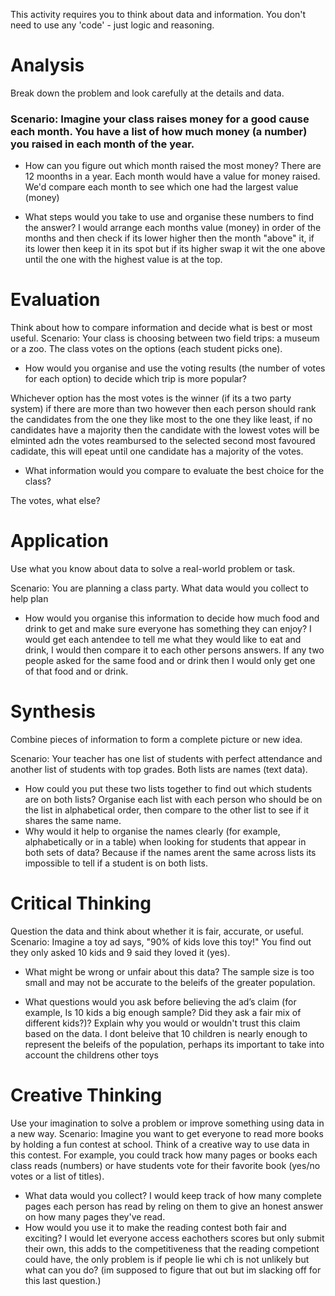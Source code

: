This activity requires you to think about data and information. 
You don't need to use any 'code' - just logic and reasoning.
# Analysis
Break down the problem and look carefully at the details and data.

### Scenario: Imagine your class raises money for a good cause each month. You have a list of how much money (a number) you raised in each month of the year. 

- How can you figure out which month raised the most money? 
There are 12 moonths in a year. Each month would have a value for money raised.
We'd compare each month to see which one had the largest value (money)

- What steps would you take to use and organise these numbers to find the answer?
I would arrange each months value (money) in order of the months and then check if its lower higher then the month "above" it, if its lower then keep it in its spot but if its higher swap it wit the one above until the one with the highest value is at the top. 
# Evaluation
Think about how to compare information and decide what is best or most useful.
Scenario: Your class is choosing between two field trips: a museum or a zoo. The class votes on the options (each student picks one). 

- How would you organise and use the voting results (the number of votes for each option) to decide which trip is more popular?  

Whichever option has the most votes is the winner (if its a two party system) if there are more than two however then each person should rank the candidates from the one they like most to the one they like least, if no candidates have a majority then the candidate with the lowest votes will be elminted adn the votes reambursed to the selected second most favoured cadidate, this will epeat until one candidate has a majority of the votes.

- What information would you compare to evaluate the best choice for the class?

The votes, what else?

# Application
Use what you know about data to solve a real-world problem or task.

Scenario: You are planning a class party. What data would you collect to help plan

- How would you organise this information to decide how much food and drink to get and make sure everyone has something they can enjoy?
I would get each antendee to tell me what they would like to eat and drink, I would then compare it to each other persons answers. If any two people asked for the same food and or drink then I would only get one of that food and or drink.

# Synthesis
Combine pieces of information to form a complete picture or new idea.

Scenario: Your teacher has one list of students with perfect attendance and another list of students with top grades. Both lists are names (text data). 

- How could you put these two lists together to find out which students are on both lists? 
Organise each list with each person who should be on the list in alphabetical order, then compare to the other list to see if it shares the same name.
- Why would it help to organise the names clearly (for example, alphabetically or in a table) when looking for students that appear in both sets of data?
Because if the names arent the same across lists its impossible to tell if a student is on both lists.

# Critical Thinking
Question the data and think about whether it is fair, accurate, or useful.
Scenario: Imagine a toy ad says, "90% of kids love this toy!" You find out they only asked 10 kids and 9 said they loved it (yes). 

- What might be wrong or unfair about this data? 
The sample size is too small and may not be accurate to the beleifs of the greater population.

- What questions would you ask before believing the ad’s claim (for example, Is 10 kids a big enough sample? Did they ask a fair mix of different kids?)? 
Explain why you would or wouldn't trust this claim based on the data. 
I dont beleive that 10 children is nearly enough to represent the beleifs of the population, perhaps its important to take into account the childrens other toys 

# Creative Thinking
Use your imagination to solve a problem or improve something using data in a new way.
Scenario: Imagine you want to get everyone to read more books by holding a fun contest at school. 
Think of a creative way to use data in this contest. For example, you could track how many pages or books each class reads (numbers) or have students vote for their favorite book (yes/no votes or a list of titles). 
- What data would you collect? I would keep track of how many complete pages each person has read by reling on them to give an honest answer on how many pages they've read.
- How would you use it to make the reading contest both fair and exciting?
I would let everyone access eachothers scores but only submit their own, this adds to the competitiveness that the reading competiont could have, the only problem is if people lie whi ch is not unlikely but what can you do? (im supposed to figure that out but im slacking off for this last question.)
